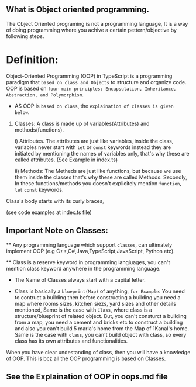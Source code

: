 ## What is Object oriented programming. 

The Object Oriented programing is not a programming language, It is a way of doing programming where you achive a certain pettern/objective by following steps. 

# Definition:
Object-Oriented Programming (OOP) in TypeScript is a programming paradigm that `based on class and Objects` to structure and organize code. OOP is based on `four main principles: Encapsulation, Inheritance, Abstraction, and Polymorphism`. 



* AS OOP is `based on class`, the `explaination of classes is given below`. 

1) Classes:
A class is made up of variables(Attributes) and methods(functions).

    i) Attributes.
    The attributes are just like variables, inside the class, variables never start with `let` or `const` keywords instead they are initiated by mentioning the names of variables only, that's why these are called attributes. (See Example in index.ts)

    ii) Methods:
    The Metheds are just like functions, but because we use them inside the classes that's why these are called Methods. Secondly, In these functions/methods you doesn't explicitely mention `function`, `let` `const` keywords.  

Class's body starts with its curly braces, 


(see code examples at index.ts file)

## Important Note on Classes:
** Any programming language which support `classes`, can ultimately implement OOP (e.g C++,C#,Java,TypeScript,JavaScript, Python etc). 

** Class is a reserve keyword in programming langiuages, you can't mention class keyword anywhere in the programming language. 

* The Name of Classes always start with a capital letter.

* Class is basically a `blueprint(Map)` of anything, `for Example`: You need to contruct a building then before constructing a building you need a map where rooms sizes, kitchen siezs, yard sizes and other details mentioned, Same is the case with `Class`, where class is a structure/blueprint of related object. 
But, you can't consturct a building from a map, you need a cement and bricks etc to construct a building and also you can't build 5 marla's home from the Map of 1Kanal's home. Same is the case with `class`, you can't build object with class, so every class has its own attributes and functionalities.

When you have clear undestanding of class, then you will have a knowledge of OOP. This is bcz all the OOP programming is based on Classes.  

## See the Explaination of OOP in oops.md file


